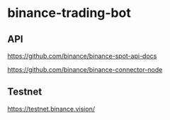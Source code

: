 # binance-trading-bot

## API

https://github.com/binance/binance-spot-api-docs

https://github.com/binance/binance-connector-node

## Testnet

https://testnet.binance.vision/
